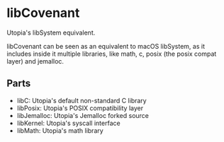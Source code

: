 # libCovenant

Utopia's libSystem equivalent.

libCovenant can be seen as an equivalent to macOS libSystem, as it includes inside it multiple libraries, like math, c, posix (the posix compat layer) and jemalloc.

## Parts

- libC: Utopia's default non-standard C library
- libPosix: Utopia's POSIX compatibility layer
- libJemalloc: Utopia's Jemalloc forked source
- libKernel: Utopia's syscall interface
- libMath: Utopia's math library